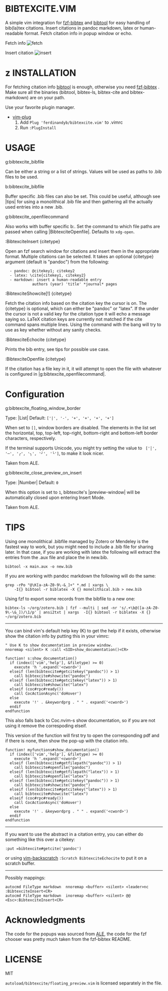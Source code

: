 BIBTEXCITE.VIM
==============

A simple vim integration for [fzf-bibtex](https://github.com/msprev/fzf-bibtex)
 and [bibtool](https://ctan.org/pkg/bibtool)  for easy handling
of bib(la)tex citations. Insert citations in pandoc markdown, latex or
human-readable format. Fetch citation info in popup window or echo.

Fetch info
![fetch](fetch.png)

Insert citation
![insert](insert.png)

z
INSTALLATION
==============================================================================

For fetching citation info [bibtool](https://ctan.org/pkg/bibtool) is enough,
otherwise you need [fzf-bibtex](https://github.com/msprev/fzf-bibtex) .  Make
sure all the binaries (bibtool, bibtex-ls, bibtex-cite and bibtex-markdown) are
on your path.

Use your favorite plugin manager.

 - [vim-plug](https://github.com/junegunn/vim-plug)
   1. Add `Plug 'ferdinandyb/bibtexcite.vim'` to .vimrc
   2. Run `:PlugInstall`


USAGE
==============================================================================

g:bibtexcite_bibfile

 Can be either a string or a list of strings. Values will be used as paths to
  .bib files to be used.

b:bibtexcite_bibfile

  Buffer specific .bib files can also be set. This could be useful, although see
  |tips| for using a monolithical .bib file and then gathering all the actually
  used entries into a new .bib.

g:bibtexcite_openfilecommand

  Also works with buffer specific b:. Set the command to which file paths are
  passed when calling |BibtexciteOpenfile|. Defaults to `xdg-open`.

:BibtexciteInsert {citetype}

  Open an fzf search window for citations and insert them in the
  appropriate format. Multiple citations can be selected. It takes an optional
  {citetype} argument (default is "pandoc") from the following:

      - pandoc: @citekey1; citekey2
      - latex: \cite{citekey1, citekey2}
      - markdown: insert a human-readable entry
                authors (year) 'title' *journal* pages


:BibtexciteShowcite[!] {citetype}

  Fetch the citation info based on the citation key the cursor is on. The
  {citetype} is optional, which can either be "pandoc" or "latex". If the <cWORD>
  under the cursor is not a valid key for the citation type it will echo a message
  saying so. LaTeX citation keys are currently not matched if the cite command
  spans multiple lines. Using the command with the bang will try to use <cWORD> as
  key whether without any sanity checks.

:BibtexciteEchocite {citetype}

  Prints the bib entry, see tips for possible use case.

:BibtexciteOpenfile {citetype}

  If the citation has a file key in it, it will attempt to open the file with
  whatever is configured in |g:bibtexcite_openfilecommand|.



Configuration
==============================================================================
g:bibtexcite_floating_window_border

  Type: |List|
  Default: `['|', '-', '+', '+', '+', '+']`

  When set to `[]`, window borders are disabled. The elements in the list set
  the horizontal, top, top-left, top-right, bottom-right and bottom-left
  border characters, respectively.

  If the terminal supports Unicode, you might try setting the value to
  ` ['│', '─', '╭', '╮', '╯', '╰']`, to make it look nicer.

  Taken from ALE.

g:bibtexcite_close_preview_on_insert


  Type: |Number|
  Default: `0`

  When this option is set to `1`, bibtexcite's |preview-window| will be automatically
  closed upon entering Insert Mode.

  Taken from ALE.



TIPS
==============================================================================

Using one monolithical .bibfile managed by Zotero or Mendeley is the fastest way
to work, but you might need to include a .bib file for sharing later. In that
case, if you are working with latex the following will extract the entries from
the .aux file and place the in new.bib.

```
bibtool -x main.aux -o new.bib
```

If you are working with pandoc markdown the following will do the same:

```
grep -rPo "@\K[a-zA-Z0-9\-&_]+" *.md | xargs \
    -I{} bibtool -r biblatex -X {} monolithical.bib > new.bib
```

Using fzf to export some records from the bibfile to a new one:

 ```
 bibtex-ls ~/org/zotero.bib | fzf --multi | sed -nr 's/.+\b@([a-zA-Z0-9\-\&_])/\1/p' | ansi2txt | xargs  -I{} bibtool -r biblatex -X {} ~/org/zotero.bib
 ```

------------------------------------------------------------------------------
You can bind vim's default help key (K) to get the help if it exists, otherwise
show the citation info by putting this in your vimrc:

```
" Use K to show documentation in preview window.
nnoremap <silent> K :call <SID>show_documentation()<CR>

function! s:show_documentation()
  if (index(['vim','help'], &filetype) >= 0)
    execute 'h '.expand('<cword>')
  elseif (len(bibtexcite#getcitekey("pandoc")) > 1)
    call bibtexcite#showcite("pandoc")
  elseif (len(bibtexcite#getcitekey("latex")) > 1)
    call bibtexcite#showcite("latex")
  elseif (coc#rpc#ready())
    call CocActionAsync('doHover')
  else
    execute '!' . &keywordprg . " " . expand('<cword>')
  endif
endfunction
```

This also falls back to Coc.nvim-s show documentation, so if you are not using
it remove the correspoding elseif.

This version of the function will first try to open the corresponding pdf and if
there is none, then show the pop-up with the citation info.
```
function! myfunctions#show_documentation()
  if (index(['vim','help'], &filetype) >= 0)
    execute 'h '.expand('<cword>')
  elseif (len(bibtexcite#getfilepath("pandoc")) > 1)
    call bibtexcite#openfile("pandoc")
  elseif (len(bibtexcite#getfilepath("latex")) > 1)
    call bibtexcite#openfile("latex")
  elseif (len(bibtexcite#getcitekey("pandoc")) > 1)
    call bibtexcite#showcite("pandoc")
  elseif (len(bibtexcite#getcitekey("latex")) > 1)
    call bibtexcite#showcite("latex")
  elseif (coc#rpc#ready())
    call CocActionAsync('doHover')
  else
    execute '!' . &keywordprg . " " . expand('<cword>')
  endif
endfunction
```


------------------------------------------------------------------------------

If you want to use the abstract in a citation entry, you can either do something
like this over a citekey:
```
:put =bibtexcite#getcite('pandoc')
```

or using [vim-backscratch](https://github.com/hauleth/vim-backscratch) `:Scratch BibtexciteEchocite` to put it on
a scratch buffer.


---------------------------------------------------------------------------

Possibly mappings:
```
autocmd FileType markdown  nnoremap <buffer> <silent> <leader>nc :BibtexciteInsert<CR>
autocmd FileType markdown  inoremap <buffer> <silent> @@ <Esc>:BibtexciteInsert<CR>
```

Acknowledgments
=============================================================================

The code for the popups was sourced from
[ALE](https://github.com/dense-analysis/ale), the code for the fzf chooser was
pretty much taken from the fzf-bibtex README.

LICENSE
==============================================================================

MIT

`autoload/bibtexcite/floating_preview.vim` is licensed separately in the file.
